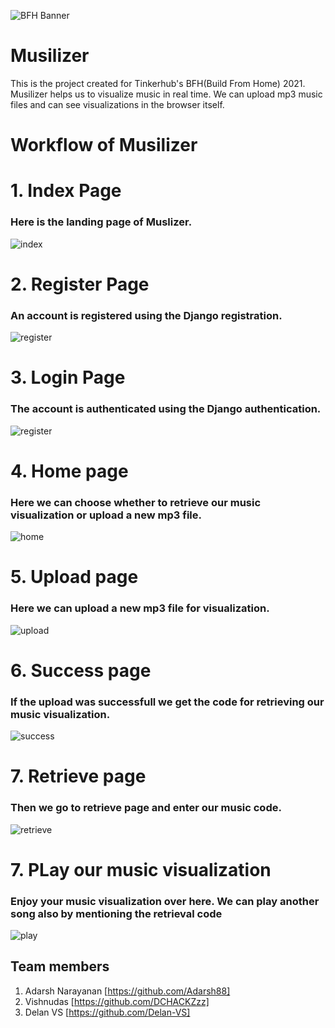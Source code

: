 ![BFH Banner](https://trello-attachments.s3.amazonaws.com/542e9c6316504d5797afbfb9/542e9c6316504d5797afbfc1/39dee8d993841943b5723510ce663233/Frame_19.png)

# Musilizer
This is the project created for Tinkerhub's BFH(Build From Home) 2021. Musilizer helps us to visualize music in real time. We can upload mp3 music files and can see visualizations in the browser itself.

# Workflow of Musilizer
# 1. Index Page 

### Here is the landing page of Muslizer.
![index](https://user-images.githubusercontent.com/44509204/119488616-66999b00-bd78-11eb-9bcd-4f142d41906e.png)

# 2. Register Page

### An account is registered using the Django registration.
![register](https://user-images.githubusercontent.com/44509204/119488638-6bf6e580-bd78-11eb-9c64-0ac6e4387554.png)

# 3. Login Page

### The account is authenticated using the Django authentication. 
![register](https://user-images.githubusercontent.com/44509204/119488638-6bf6e580-bd78-11eb-9c64-0ac6e4387554.png)

# 4. Home page

### Here we can choose whether to retrieve our music visualization or upload a new mp3 file. 
![home](https://user-images.githubusercontent.com/44509204/119488651-6ef1d600-bd78-11eb-8106-3a91e6473ead.png)

# 5. Upload page

### Here we can upload a new mp3 file for visualization. 
![upload](https://user-images.githubusercontent.com/44509204/119488666-72855d00-bd78-11eb-8317-2371486a0b3e.png)

# 6. Success page 

### If the upload was successfull we get the code for retrieving our music visualization. 
![success](https://user-images.githubusercontent.com/44509204/119488684-74e7b700-bd78-11eb-9d62-f9dd867f1b9d.png)

# 7. Retrieve page

### Then we go to retrieve page and enter our music code.
![retrieve](https://user-images.githubusercontent.com/44509204/119488702-77e2a780-bd78-11eb-9508-e146712642cb.png)

# 7. PLay our music visualization 

### Enjoy your music visualization over here. We can play another song also by mentioning the retrieval code
![play](https://user-images.githubusercontent.com/44509204/119488724-7fa24c00-bd78-11eb-8bea-a1c2970ca2ea.png)

## Team members
1. Adarsh Narayanan [https://github.com/Adarsh88]
2. Vishnudas [https://github.com/DCHACKZzz]
3. Delan VS [https://github.com/Delan-VS]

